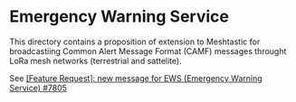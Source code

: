# Emergency Warning Service

This directory contains a proposition of extension to Meshtastic for broadcastiing Common Alert Message Format (CAMF) messages throught LoRa mesh networks (terrestrial and sattelite).

See [[Feature Request]: new message for EWS (Emergency Warning Service) #7805](https://github.com/meshtastic/firmware/issues/7805)
